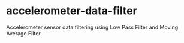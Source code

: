 # accelerometer-data-filter
Accelerometer sensor data filtering using Low Pass Filter and Moving Average Filter.
